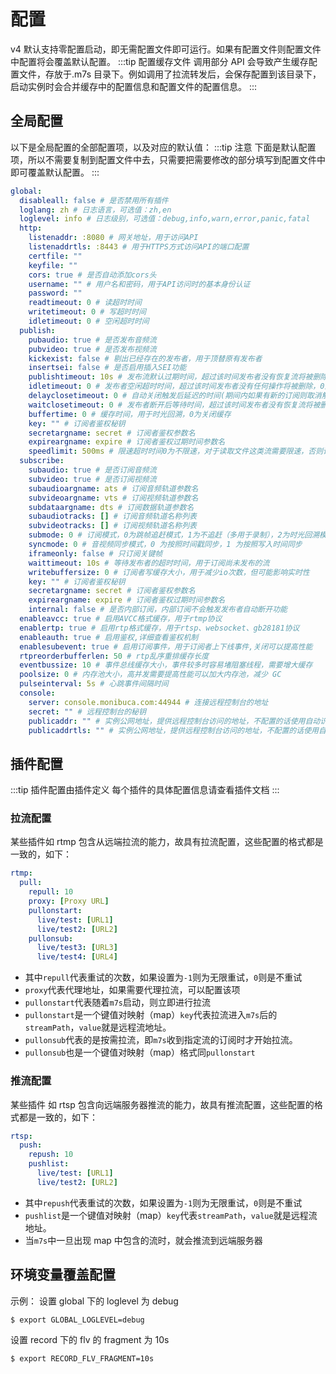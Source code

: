# 配置

v4 默认支持零配置启动，即无需配置文件即可运行。如果有配置文件则配置文件中配置将会覆盖默认配置。
:::tip 配置缓存文件
调用部分 API 会导致产生缓存配置文件，存放于.m7s 目录下。例如调用了拉流转发后，会保存配置到该目录下，启动实例时会合并缓存中的配置信息和配置文件的配置信息。
:::

## 全局配置

以下是全局配置的全部配置项，以及对应的默认值：
:::tip 注意
下面是默认配置项，所以不需要复制到配置文件中去，只需要把需要修改的部分填写到配置文件中即可覆盖默认配置。
:::

```yaml
global:
  disableall: false # 是否禁用所有插件
  loglang: zh # 日志语言，可选值：zh,en
  loglevel: info # 日志级别，可选值：debug,info,warn,error,panic,fatal
  http:
    listenaddr: :8080 # 网关地址，用于访问API
    listenaddrtls: :8443 # 用于HTTPS方式访问API的端口配置
    certfile: ""
    keyfile: ""
    cors: true # 是否自动添加cors头
    username: "" # 用户名和密码，用于API访问时的基本身份认证
    password: ""
    readtimeout: 0 # 读超时时间
    writetimeout: 0 # 写超时时间
    idletimeout: 0 # 空闲超时时间
  publish:
    pubaudio: true # 是否发布音频流
    pubvideo: true # 是否发布视频流
    kickexist: false # 剔出已经存在的发布者，用于顶替原有发布者
    insertsei: false # 是否启用插入SEI功能
    publishtimeout: 10s # 发布流默认过期时间，超过该时间发布者没有恢复流将被删除
    idletimeout: 0 # 发布者空闲超时时间，超过该时间发布者没有任何操作将被删除，0为关闭该功能
    delayclosetimeout: 0 # 自动关闭触发后延迟的时间(期间内如果有新的订阅则取消触发关闭)，0为关闭该功能，保持连接。
    waitclosetimeout: 0 # 发布者断开后等待时间，超过该时间发布者没有恢复流将被删除，0为关闭该功能，由订阅者决定是否删除
    buffertime: 0 # 缓存时间，用于时光回溯，0为关闭缓存
    key: "" # 订阅者鉴权秘钥
    secretargname: secret # 订阅者鉴权参数名
    expireargname: expire # 订阅者鉴权过期时间参数名
    speedlimit: 500ms # 限速超时时间0为不限速，对于读取文件这类流需要限速，否则读取过快
  subscribe:
    subaudio: true # 是否订阅音频流
    subvideo: true # 是否订阅视频流
    subaudioargname: ats # 订阅音频轨道参数名
    subvideoargname: vts # 订阅视频轨道参数名
    subdataargname: dts # 订阅数据轨道参数名
    subaudiotracks: [] # 订阅音频轨道名称列表
    subvideotracks: [] # 订阅视频轨道名称列表
    submode: 0 # 订阅模式，0为跳帧追赶模式，1为不追赶（多用于录制），2为时光回溯模式
    syncmode: 0 # 音视频同步模式，0 为按照时间戳同步，1 为按照写入时间同步
    iframeonly: false # 只订阅关键帧
    waittimeout: 10s # 等待发布者的超时时间，用于订阅尚未发布的流
    writebuffersize: 0 # 订阅者写缓存大小，用于减少io次数，但可能影响实时性
    key: "" # 订阅者鉴权秘钥
    secretargname: secret # 订阅者鉴权参数名
    expireargname: expire # 订阅者鉴权过期时间参数名
    internal: false # 是否内部订阅，内部订阅不会触发发布者自动断开功能
  enableavcc: true # 启用AVCC格式缓存，用于rtmp协议
  enablertp: true # 启用rtp格式缓存，用于rtsp、websocket、gb28181协议
  enableauth: true # 启用鉴权,详细查看鉴权机制
  enablesubevent: true # 启用订阅事件，用于订阅者上下线事件,关闭可以提高性能
  rtpreorderbufferlen: 50 # rtp乱序重排缓存长度
  eventbussize: 10 # 事件总线缓存大小，事件较多时容易堵阻塞线程，需要增大缓存
  poolsize: 0 # 内存池大小，高并发需要提高性能可以加大内存池，减少 GC
  pulseinterval: 5s # 心跳事件间隔时间
  console:
    server: console.monibuca.com:44944 # 连接远程控制台的地址
    secret: "" # 远程控制台的秘钥
    publicaddr: "" # 实例公网地址，提供远程控制台访问的地址，不配置的话使用自动识别的地址
    publicaddrtls: "" # 实例公网地址，提供远程控制台访问的地址，不配置的话使用自动识别的地址（https）
```

## 插件配置

:::tip 插件配置由插件定义
每个插件的具体配置信息请查看插件文档
:::

### 拉流配置

某些插件如 rtmp 包含从远端拉流的能力，故具有拉流配置，这些配置的格式都是一致的，如下：

```yaml
rtmp:
  pull:
    repull: 10
    proxy: [Proxy URL]
    pullonstart:
      live/test: [URL1]
      live/test2: [URL2]
    pullonsub:
      live/test3: [URL3]
      live/test4: [URL4]
```

- 其中`repull`代表重试的次数，如果设置为`-1`则为无限重试，`0`则是不重试
- `proxy`代表代理地址，如果需要代理拉流，可以配置该项
- `pullonstart`代表随着`m7s`启动，则立即进行拉流
- `pullonstart`是一个键值对映射（map）`key`代表拉流进入`m7s`后的`streamPath`，`value`就是远程流地址。
- `pullonsub`代表的是按需拉流，即`m7s`收到指定流的订阅时才开始拉流。
- `pullonsub`也是一个键值对映射（map）格式同`pullonstart`

### 推流配置

某些插件 如 rtsp 包含向远端服务器推流的能力，故具有推流配置，这些配置的格式都是一致的，如下：

```yaml
rtsp:
  push:
    repush: 10
    pushlist:
      live/test: [URL1]
      live/test2: [URL2]
```

- 其中`repush`代表重试的次数，如果设置为`-1`则为无限重试，`0`则是不重试
- `pushlist`是一个键值对映射（map）`key`代表`streamPath`，`value`就是远程流地址。
- 当`m7s`中一旦出现 map 中包含的流时，就会推流到远端服务器

## 环境变量覆盖配置

示例：
设置 global 下的 loglevel 为 debug

```sh
$ export GLOBAL_LOGLEVEL=debug
```

设置 record 下的 flv 的 fragment 为 10s

```sh
$ export RECORD_FLV_FRAGMENT=10s
```
